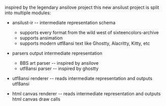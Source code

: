inspired by the legendary ansilove project
this new ansilust project is split into multiple modules:

- ansilust-ir -- intermediate representation schema
  - supports every format from the wild west of sixteencolors-archive
  - supports ansimation
  - supports modern utf8ansi text like Ghostty, Alacritty, Kitty, etc

- parsers output intermediate representation
  - BBS art parser -- inspired by ansilove
  - utf8ansi parser -- inspired by ghostty

- utf8ansi renderer -- reads intermediate representation and outputs utf8ansi
- html canvas renderer -- reads intermediate representation and outputs html canvas draw calls
